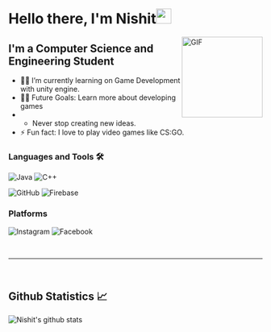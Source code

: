 # Hello there, I'm Nishit<img width="30px" src="https://media.tenor.com/images/3b388fe03da271d2674faf85eb7c3fcd/tenor.gif" />

<img align="right" alt="GIF" height="160px" src="https://media.giphy.com/media/du3J3cXyzhj75IOgvA/giphy.gif" />

## I'm a Computer Science and Engineering Student  

- 👨‍💻 I’m currently learning on Game Development with unity engine.
- 💪🏼 Future Goals: Learn more about developing games 
- - Never stop creating new ideas.
- ⚡ Fun fact: I love to play video games like CS:GO.




### Languages and Tools 🛠 

<img alt="Java" src="https://img.shields.io/badge/java-%23ED8B00.svg?&style=for-the-badge&logo=java&logoColor=white"/>  <img alt="C++" src="https://img.shields.io/badge/c++%20-%2300599C.svg?&style=for-the-badge&logo=c%2B%2B&ogoColor=white"/>  

<img alt="GitHub" src="https://img.shields.io/badge/github%20-%23121011.svg?&style=for-the-badge&logo=github&logoColor=white"/>  <img alt="Firebase" src="https://img.shields.io/badge/firebase%20-%23039BE5.svg?&style=for-the-badge&logo=firebase"/>
<br>

### Platforms

<img alt="Instagram" src="https://img.shields.io/badge/Nishit Visavadiya%20-%23E4405F.svg?&style=for-the-badge&logo=Instagram&logoColor=white" href="https://www.instagram.com/nishitvisavadiya/"/>  <img alt="Facebook" src="https://img.shields.io/badge/Facebook%20-%231877F2.svg?&style=for-the-badge&logo=Facebook&logoColor=white"/> 

<br/>

---

<br/>

 <h2> Github Statistics 📈 </h2>
 
![Nishit's github stats](https://github-readme-stats.vercel.app/api?username=nishit-visavadiya&theme=blue-green) <br>
  



